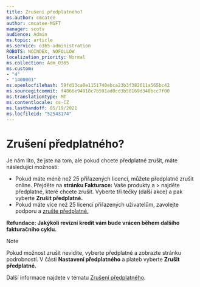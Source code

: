 ```yaml
---
title: Zrušení předplatného?
ms.author: cmcatee
author: cmcatee-MSFT
manager: scotv
audience: Admin
ms.topic: article
ms.service: o365-administration
ROBOTS: NOINDEX, NOFOLLOW
localization_priority: Normal
ms.collection: Adm_O365
ms.custom:
- "4"
- "1400001"
ms.openlocfilehash: 59fd13ca0e1151740ebca23b3f382611a565bc42
ms.sourcegitcommit: f4866e94918c7b591ad0cd3b58169d340bcc7f00
ms.translationtype: MT
ms.contentlocale: cs-CZ
ms.lasthandoff: 05/19/2021
ms.locfileid: "52543174"
---
```

# <a name="canceling-your-subscription"></a>Zrušení předplatného?

Je nám líto, že jste na tom, ale pokud chcete předplatné zrušit, máte následující možnosti:
  
- Pokud máte méně než 25 přiřazených licencí, můžete předplatné zrušit online. Přejděte na **stránku Fakturace:** Vaše produkty a \> **[](https://go.microsoft.com/fwlink/p/?linkid=842054)** najděte předplatné, které chcete zrušit. Vyberte tři tečky (další akce) a pak vyberte **Zrušit předplatné.**
- Pokud máte více než 25 licencí přiřazených uživatelům, zavolejte podporu a [zrušte předplatné.](https://go.microsoft.com/fwlink/p/?linkid=518322)
  
**Refundace: Jakýkoli revizní kredit vám bude vrácen během dalšího fakturačního cyklu.**

> [!NOTE]
> Pokud možnost zrušit nevidíte, vyberte předplatné a zobrazte stránku podrobností. V části **Nastavení předplatného** a plateb vyberte **Zrušit předplatné.**

Další informace najdete v tématu [Zrušení předplatného](/microsoft-365/commerce/subscriptions/cancel-your-subscription).
